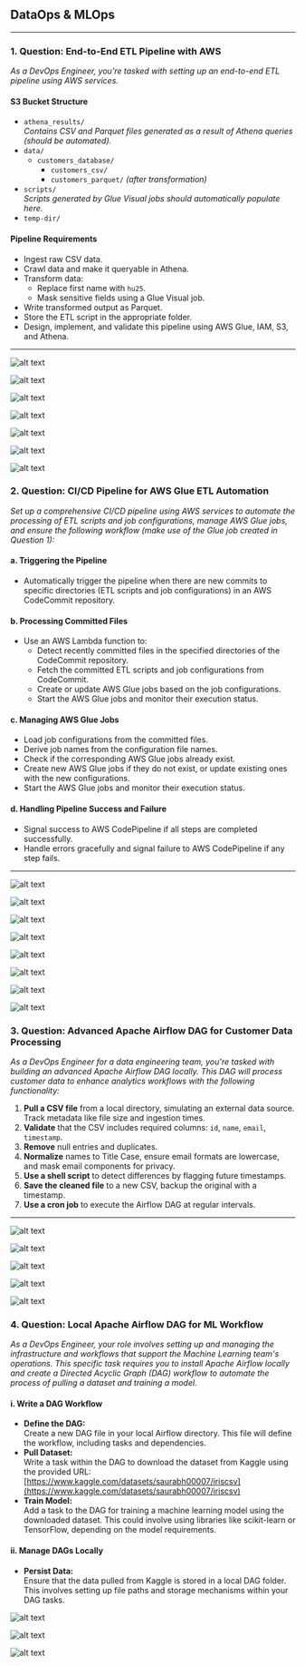 ## DataOps & MLOps

---

### 1. **Question:** End-to-End ETL Pipeline with AWS

_As a DevOps Engineer, you’re tasked with setting up an end-to-end ETL pipeline using AWS services._

#### **S3 Bucket Structure**
- `athena_results/`  
  _Contains CSV and Parquet files generated as a result of Athena queries (should be automated)._
- `data/`
  - `customers_database/`
    - `customers_csv/`
    - `customers_parquet/` _(after transformation)_
- `scripts/`  
  _Scripts generated by Glue Visual jobs should automatically populate here._
- `temp-dir/`


#### **Pipeline Requirements**
- Ingest raw CSV data.
- Crawl data and make it queryable in Athena.
- Transform data:  
  - Replace first name with `hu25`.
  - Mask sensitive fields using a Glue Visual job.
- Write transformed output as Parquet.
- Store the ETL script in the appropriate folder.
- Design, implement, and validate this pipeline using AWS Glue, IAM, S3, and Athena.

---

![alt text](image.png)

![alt text](image-1.png)

![alt text](image-2.png)

![alt text](image-3.png)

<!-- ![alt text](image-4.png) -->

![alt text](image-23.png)

![alt text](image-5.png)

![alt text](image-6.png)



### 2. **Question:** CI/CD Pipeline for AWS Glue ETL Automation

_Set up a comprehensive CI/CD pipeline using AWS services to automate the processing of ETL scripts and job configurations, manage AWS Glue jobs, and ensure the following workflow (make use of the Glue job created in Question 1):_

#### a. **Triggering the Pipeline**
- Automatically trigger the pipeline when there are new commits to specific directories (ETL scripts and job configurations) in an AWS CodeCommit repository.

#### b. **Processing Committed Files**
- Use an AWS Lambda function to:
  - Detect recently committed files in the specified directories of the CodeCommit repository.
  - Fetch the committed ETL scripts and job configurations from CodeCommit.
  - Create or update AWS Glue jobs based on the job configurations.
  - Start the AWS Glue jobs and monitor their execution status.

#### c. **Managing AWS Glue Jobs**
- Load job configurations from the committed files.
- Derive job names from the configuration file names.
- Check if the corresponding AWS Glue jobs already exist.
- Create new AWS Glue jobs if they do not exist, or update existing ones with the new configurations.
- Start the AWS Glue jobs and monitor their execution status.

#### d. **Handling Pipeline Success and Failure**
- Signal success to AWS CodePipeline if all steps are completed successfully.
- Handle errors gracefully and signal failure to AWS CodePipeline if any step fails.

---

![alt text](image-7.png)

![alt text](image-8.png)

![alt text](image-9.png)

![alt text](image-14.png)

![alt text](image-10.png)

![alt text](image-11.png)

![alt text](image-12.png)

![alt text](image-13.png)


### 3. **Question:** Advanced Apache Airflow DAG for Customer Data Processing

_As a DevOps Engineer for a data engineering team, you're tasked with building an advanced Apache Airflow DAG locally. This DAG will process customer data to enhance analytics workflows with the following functionality:_

1. **Pull a CSV file** from a local directory, simulating an external data source. Track metadata like file size and ingestion times.
2. **Validate** that the CSV includes required columns: `id`, `name`, `email`, `timestamp`.
3. **Remove** null entries and duplicates.
4. **Normalize** names to Title Case, ensure email formats are lowercase, and mask email components for privacy.
5. **Use a shell script** to detect differences by flagging future timestamps.
6. **Save the cleaned file** to a new CSV, backup the original with a timestamp.
7. **Use a cron job** to execute the Airflow DAG at regular intervals.

---

![alt text](image-16.png)

![alt text](image-17.png)

![alt text](image-18.png)

![alt text](image-15.png)

![alt text](image-19.png)

### 4. **Question:** Local Apache Airflow DAG for ML Workflow

_As a DevOps Engineer, your role involves setting up and managing the infrastructure and workflows that support the Machine Learning team's operations. This specific task requires you to install Apache Airflow locally and create a Directed Acyclic Graph (DAG) workflow to automate the process of pulling a dataset and training a model._

#### i. **Write a DAG Workflow**
- **Define the DAG:**  
  Create a new DAG file in your local Airflow directory. This file will define the workflow, including tasks and dependencies.
- **Pull Dataset:**  
  Write a task within the DAG to download the dataset from Kaggle using the provided URL:  
  [https://www.kaggle.com/datasets/saurabh00007/iriscsv](https://www.kaggle.com/datasets/saurabh00007/iriscsv)
- **Train Model:**  
  Add a task to the DAG for training a machine learning model using the downloaded dataset. This could involve using libraries like scikit-learn or TensorFlow, depending on the model requirements.

#### ii. **Manage DAGs Locally**
- **Persist Data:**  
  Ensure that the data pulled from Kaggle is stored in a local DAG folder. This involves setting up file paths and storage mechanisms within your DAG tasks.


![alt text](image-20.png)

![alt text](image-21.png)

![alt text](image-22.png)

